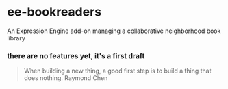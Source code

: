 # ee-bookreaders
An Expression Engine add-on managing a collaborative neighborhood book library

### there are no features yet, it's a first draft

> When building a new thing, a good first step is to build a thing that does nothing.
> Raymond Chen
